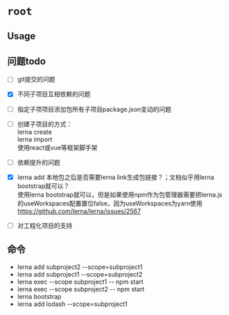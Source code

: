 # `root`

## Usage


## 问题todo
- [ ] git提交的问题
- [x] 不同子项目互相依赖的问题
- [ ] 指定子项项目添加包所有子项目package.json变动的问题
- [ ] 创建子项目的方式：<br/>
lerna create<br>
lerna import<br>
使用react或vue等框架脚手架
- [ ] 依赖提升的问题
- [x] lerna add 本地包之后是否需要lerna link生成包链接？；文档似乎用lerna bootstrap就可以？<br/>
使用lerna bootstrap就可以，但是如果使用npm作为包管理器需要把lerna.js的useWorkspaces配置置位false，因为useWorkspaces为yarn使用
https://github.com/lerna/lerna/issues/2567
- [ ] 对工程化项目的支持


## 命令
- lerna add subproject2 --scope=subproject1
- lerna add subproject1 --scope=subproject2
- lerna exec --scope subproject1 -- npm start
- lerna exec --scope subproject2 -- npm start
- lerna bootstrap
- lerna add lodash --scope=subproject1
